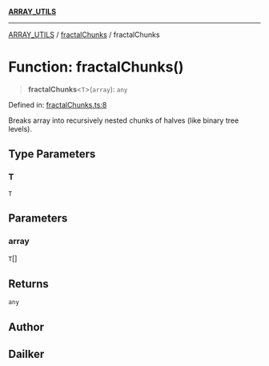 [**ARRAY_UTILS**](../../README.md)

***

[ARRAY_UTILS](../../README.md) / [fractalChunks](../README.md) / fractalChunks

# Function: fractalChunks()

> **fractalChunks**\<`T`\>(`array`): `any`

Defined in: [fractalChunks.ts:8](https://github.com/dailker/everyutil/blob/cee559aadda9e0c298e06364cba9020e97a8b19b/src/array/fractalChunks.ts#L8)

Breaks array into recursively nested chunks of halves (like binary tree levels).

## Type Parameters

### T

`T`

## Parameters

### array

`T`[]

## Returns

`any`

## Author

## Dailker
